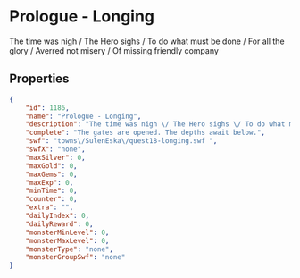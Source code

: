 # Prologue - Longing

The time was nigh / The Hero sighs / To do what must be done / For all the glory / Averred not misery / Of missing friendly company

## Properties

```json
{
    "id": 1186,
    "name": "Prologue - Longing",
    "description": "The time was nigh \/ The Hero sighs \/ To do what must be done \/ For all the glory \/ Averred not misery \/ Of missing friendly company",
    "complete": "The gates are opened. The depths await below.",
    "swf": "towns\/SulenEska\/quest18-longing.swf ",
    "swfX": "none",
    "maxSilver": 0,
    "maxGold": 0,
    "maxGems": 0,
    "maxExp": 0,
    "minTime": 0,
    "counter": 0,
    "extra": "",
    "dailyIndex": 0,
    "dailyReward": 0,
    "monsterMinLevel": 0,
    "monsterMaxLevel": 0,
    "monsterType": "none",
    "monsterGroupSwf": "none"
}
```

